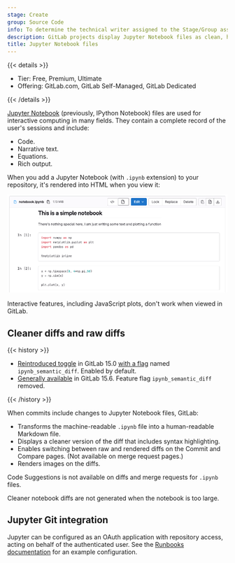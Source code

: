 ```yaml
---
stage: Create
group: Source Code
info: To determine the technical writer assigned to the Stage/Group associated with this page, see https://handbook.gitlab.com/handbook/product/ux/technical-writing/#assignments
description: GitLab projects display Jupyter Notebook files as clean, human-readable files instead of raw files.
title: Jupyter Notebook files
---
```


{{< details >}}

- Tier: Free, Premium, Ultimate
- Offering: GitLab.com, GitLab Self-Managed, GitLab Dedicated

{{< /details >}}

[Jupyter Notebook](https://jupyter.org/) (previously, IPython Notebook) files are used for
interactive computing in many fields. They contain a complete record of the
user's sessions and include:

- Code.
- Narrative text.
- Equations.
- Rich output.

When you add a Jupyter Notebook (with `.ipynb` extension) to your repository,
it's rendered into HTML when you view it:

![Jupyter Notebook Rich Output](../img/jupyter_notebook_v17_10.png)

Interactive features, including JavaScript plots, don't work when viewed in
GitLab.

## Cleaner diffs and raw diffs

{{< history >}}

- [Reintroduced toggle](https://gitlab.com/gitlab-org/gitlab/-/merge_requests/85079) in GitLab 15.0 [with a flag](../../../../../administration/feature_flags.md) named `ipynb_semantic_diff`. Enabled by default.
- [Generally available](https://gitlab.com/gitlab-org/gitlab/-/merge_requests/95373) in GitLab 15.6. Feature flag `ipynb_semantic_diff` removed.

{{< /history >}}

When commits include changes to Jupyter Notebook files, GitLab:

- Transforms the machine-readable `.ipynb` file into a human-readable Markdown file.
- Displays a cleaner version of the diff that includes syntax highlighting.
- Enables switching between raw and rendered diffs on the Commit and Compare pages. (Not available on merge request pages.)
- Renders images on the diffs.

Code Suggestions is not available on diffs and merge requests for `.ipynb` files.

Cleaner notebook diffs are not generated when the notebook is too large.

## Jupyter Git integration

Jupyter can be configured as an OAuth application with repository access, acting
on behalf of the authenticated user. See the
[Runbooks documentation](../../../clusters/runbooks/_index.md) for an
example configuration.
